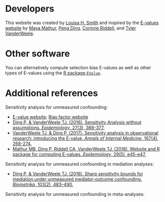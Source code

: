 # Developers

This website was created by [Louisa H. Smith](https://www.louisahsmith.com) and inspired by the [E-values website](https://evalue.hmdc.harvard.edu) by [Maya Mathur](https://profiles.stanford.edu/maya-mathur), [Peng Ding](https://sites.google.com/site/pengdingpku), [Corinne Riddell](https://sph.berkeley.edu/corinne-riddell-phd), and [Tyler VanderWeele](https://www.hsph.harvard.edu/tyler-vanderweele).

# Other software

You can alternatively compute selection bias E-values as well as other types of E-values using the [R package `EValue`](https://cran.r-project.org/web/packages/EValue/index.html).

# Additional references

Sensitivity analysis for unmeasured confounding:
- [E-value website](https://evalue.hmdc.harvard.edu); [Bias factor website](https://bias-factor.hmdc.harvard.edu)
- [Ding P, & VanderWeele TJ. (2016). Sensitivity Analysis without assumptions. *Epidemiology*, 27(3), 368-377.](https://journals.lww.com/epidem/Fulltext/2016/05000/Sensitivity_Analysis_Without_Assumptions.11.aspx)
- [VanderWeele TJ, & Ding P. (2017). Sensitivity analysis in observational research: introducing the E-value. *Annals of Internal Medicine*, 167(4), 268-274.](https://annals.org/aim/article-abstract/2643434/sensitivity-analysis-observational-research-introducing-e-value?doi=10.7326%2fM16-2607)
- [Mathur MB, Ding P, Riddell CA, VanderWeele TJ. (2018). Website and R package for computing E-values. *Epidemiology*, 29(5), e45-e47.](https://journals.lww.com/epidem/Fulltext/2018/09000/Web_Site_and_R_Package_for_Computing_E_values.26.aspx)

Sensitivity analysis for unmeasured confounding in mediation analyses:
- [Ding P, & VanderWeele TJ. (2016). Sharp sensitivity bounds for mediation under unmeasured mediator-outcome confounding. *Biometrika*, 103(2), 483–490.](https://academic.oup.com/biomet/article/103/2/483/1744249?searchresult=1)

Sensitivity analysis for unmeasured confounding in meta-analyses:

